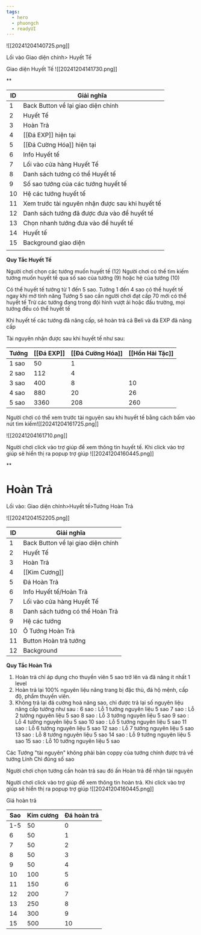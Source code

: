 ```yaml
---
tags:
  - hero
  - phuongch
  - readyUI
---
```

![[20241204140725.png]]


Lối vào Giao diện chính> Huyết Tế


Giao diện Huyết Tế
![[20241204141730.png]]

**

| ID  | Giải nghĩa                                      |
| --- | ----------------------------------------------- |
| 1   | Back Button về lại giao diện chính              |
| 2   | Huyết Tế                                        |
| 3   | Hoàn Trả                                        |
| 4   | [[Đá EXP]] hiện tại                             |
| 5   | [[Đá Cường Hóa]] hiện tại                       |
| 6   | Info Huyết tế                                   |
| 7   | Lối vào cửa hàng Huyết Tế                       |
| 8   | Danh sách tướng có thể Huyết tế                 |
| 9   | Số sao tướng của các tướng huyết tế             |
| 10  | Hệ các tướng huyết tế                           |
| 11  | Xem trước tài nguyên nhận được sau khi huyết tế |
| 12  | Danh sách tướng đã được đưa vào để huyết tế     |
| 13  | Chọn nhanh tướng đưa vào để huyết tế            |
| 14  | Huyết tế                                        |
| 15  | Background giao diện                            |
|     |                                                 |


**Quy Tắc Huyết Tế**

Người chơi chọn các tướng muốn huyết tế (12)
Người chơi có thể tìm kiếm tướng muốn huyết tế qua số sao của tướng (9) hoặc hệ của tướng (10)

Có thể huyết tế tướng từ 1 đến 5 sao.
Tướng 1 đến 4 sao có thể huyết tế ngay khi mở tính năng
Tướng 5 sao cần người chơi đạt cấp 70 mới có thể huyết tế
Trừ các tướng đang trong đội hình vượt ải hoặc đấu trường, mọi tướng đều có thể huyết tế


Khi huyết tế các tướng đã nâng cấp, sẽ hoàn trả cả Beli và đá EXP đã nâng cấp

Tài nguyên nhận được sau khi huyết tế như sau:

| Tướng | [[Đá EXP]] | [[Đá Cường Hóa]] | [[Hồn Hải Tặc]] |
| ----- | ---------- | ---------------- | --------------- |
| 1 sao | 50         | 1                |                 |
| 2 sao | 112        | 4                |                 |
| 3 sao | 400        | 8                | 10              |
| 4 sao | 880        | 20               | 26              |
| 5 sao | 3360       | 208              | 260             |
Người chơi có thể xem trước tài nguyên sau khi huyết tế bằng cách bấm vào nút tìm kiếm![[20241204161725.png]]



![[20241204161710.png]]



Người chơi click vào trợ giúp để xem thông tin huyết tế. Khi  click vào trợ giúp sẽ hiển thị ra popup trợ giúp
![[20241204160445.png]]



**


# Hoàn Trả

Lối vào: Giao diện chính>Huyết tế>Tướng Hoàn Trả

![[20241204152205.png]]

| ID  | Giải nghĩa                         |
| --- | ---------------------------------- |
| 1   | Back Button về lại giao diện chính |
| 2   | Huyết Tế                           |
| 3   | Hoàn Trả                           |
| 4   | [[Kim Cương]]                      |
| 5   | Đá Hoàn Trả                        |
| 6   | Info Huyết tế/Hoàn Trả             |
| 7   | Lối vào cửa hàng Huyết Tế          |
| 8   | Danh sách tướng có thể Hoàn Trả    |
| 9   | Hệ các tướng                       |
| 10  | Ô Tướng Hoàn Trả                   |
| 11  | Button Hoàn trả tướng              |
| 12  | Background                         |

**Quy Tắc Hoàn Trả**

1. Hoàn trả chỉ áp dụng cho thuyền viên 5 sao trở lên và đã nâng ít nhất 1 level
2. Hoàn trả lại 100% nguyên liệu nâng trang bị đặc thù, đá hộ mệnh, cấp độ, phẩm thuyền viên.
3. Không trả lại đá cường hoá nâng sao, chỉ được trả lại số nguyên liệu nâng cấp tướng như sau :
6 sao : Lỗ 1 tướng nguyên liệu 5 sao
7 sao : Lỗ 2 tướng nguyên liệu 5 sao
8 sao : Lỗ 3 tướng nguyên liệu 5 sao
9 sao : Lỗ 4 tướng nguyên liệu 5 sao
10 sao : Lỗ 5 tướng nguyên liệu 5 sao
11 sao : Lỗ 6 tướng nguyên liệu 5 sao
12 sao : Lỗ 7 tướng nguyên liệu 5 sao
13 sao : Lỗ 8 tướng nguyên liệu 5 sao
14 sao : Lỗ 9 tướng nguyên liệu 5 sao
15 sao : Lỗ 10 tướng nguyên liệu 5 sao

Các Tướng "tài nguyên" không phải bản coppy của tướng chính được trả về tướng Lính Chì đúng số sao


Người chơi chọn tướng cần hoàn trả sau đó ấn Hoàn trả để nhận tài nguyên

Người chơi click vào trợ giúp để xem thông tin hoàn trả. Khi  click vào trợ giúp sẽ hiển thị ra popup trợ giúp
![[20241204160445.png]]

Giá hoàn trả

| Sao | Kim cương | Đá hoàn trả |
| --- | --------- | ----------- |
| 1-5 | 50        | 0           |
| 6   | 50        | 1           |
| 7   | 50        | 2           |
| 8   | 50        | 3           |
| 9   | 50        | 4           |
| 10  | 100       | 5           |
| 11  | 150       | 6           |
| 12  | 200       | 7           |
| 13  | 250       | 8           |
| 14  | 300       | 9           |
| 15  | 500       | 10          |

